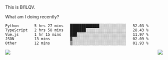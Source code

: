 This is BI1LQV.

What am I doing recently?

<!--START_SECTION:waka-->

```text
Python       5 hrs 27 mins   █████████████░░░░░░░░░░░░   52.03 %
TypeScript   2 hrs 58 mins   ███████░░░░░░░░░░░░░░░░░░   28.43 %
Vue.js       1 hr 15 mins    ███░░░░░░░░░░░░░░░░░░░░░░   11.97 %
JSON         13 mins         ▓░░░░░░░░░░░░░░░░░░░░░░░░   02.09 %
Other        12 mins         ▒░░░░░░░░░░░░░░░░░░░░░░░░   01.93 %
```

<!--END_SECTION:waka-->
<img align="right" src="https://github-readme-stats.vercel.app/api?username=bi1lqv&show_icons=true&count_private=true">

<img src="https://metrics.lecoq.io/bi1lqv?template=classic&base.activity=0&base.community=0&base.repositories=0&base.metadata=0&isocalendar=1&base=header%2C%20activity%2C%20community%2C%20repositories%2C%20metadata&base.indepth=false&base.hireable=false&isocalendar=false&isocalendar.duration=full-year&config.timezone=Asia%2FShanghai">
